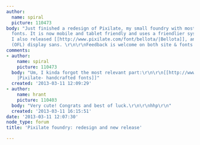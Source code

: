 ```yaml
---
author:
  name: spiral
  picture: 110473
body: "Just finished a redesign of Pixilate, my small foundry with mostly handwritten/handdrawn
  fonts. It is now mobile and tablet friendly and uses a friendlier system for purchases.
  I also released [[http://www.pixilate.com/font/bellota/|Bellota]], an open source
  (OFL) display sans. \r\n\r\nFeedback is welcome on both site & fonts. :)"
comments:
- author:
    name: spiral
    picture: 110473
  body: "Um, I kinda forgot the most relevant part:\r\n\r\n[[http://www.pixilate.com
    |Pixilate- handcrafted fonts]]"
  created: '2013-03-11 12:09:29'
- author:
    name: hrant
    picture: 110403
  body: "Very cute! Congrats and best of luck.\r\n\r\nhhp\r\n"
  created: '2013-03-11 16:15:51'
date: '2013-03-11 12:07:30'
node_type: forum
title: 'Pixilate foundry: redesign and new release'

---
```

